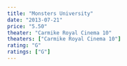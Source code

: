 ```yaml
---
title: "Monsters University"
date: "2013-07-21"
price: "5.50"
theater: "Carmike Royal Cinema 10"
theaters: ["Carmike Royal Cinema 10"]
rating: "G"
ratings: ["G"]
---
```

